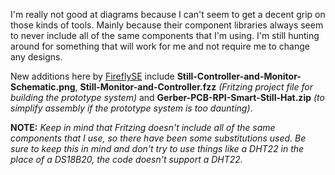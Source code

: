 I'm really not good at diagrams because I can't seem to get a decent grip on those kinds of tools. Mainly because their component libraries always seem to never include all of the same components that I'm using. I'm still hunting around for something that will work for me and not require me to change any designs.

New additions here by [FireflySE](https://github.com/FireflySE) include **Still-Controller-and-Monitor-Schematic.png**, **Still-Monitor-and-Controller.fzz** _(Fritzing project file for building the prototype system)_ and **Gerber-PCB-RPI-Smart-Still-Hat.zip** _(to simplify assembly if the prototype system is too daunting)_.

**NOTE:** _Keep in mind that Fritzing doesn't include all of the same components that I use, so there have been some substitutions used. Be sure to keep this in mind and don't try to use things like a DHT22 in the place of a DS18B20, the code doesn't support a DHT22._
